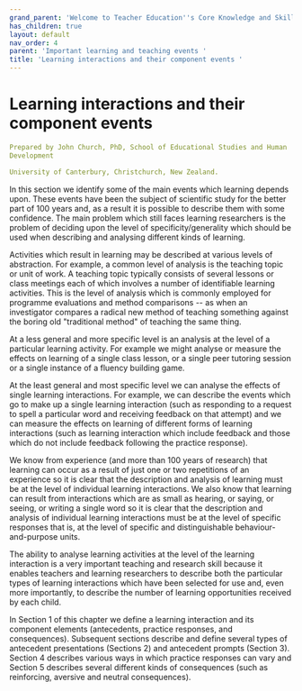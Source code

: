 ```yaml
---
grand_parent: 'Welcome to Teacher Education''s Core Knowledge and Skills.'
has_children: true
layout: default
nav_order: 4
parent: 'Important learning and teaching events '
title: 'Learning interactions and their component events '
---
```

# Learning interactions and their component events


```yaml
Prepared by John Church, PhD, School of Educational Studies and Human
Development

University of Canterbury, Christchurch, New Zealand.
```


In this section we identify some of the main events which learning
depends upon. These events have been the subject of scientific study for
the better part of 100 years and, as a result it is possible to describe
them with some confidence. The main problem which still faces learning
researchers is the problem of deciding upon the level of
specificity/generality which should be used when describing and
analysing different kinds of learning.

Activities which result in learning may be described at various levels
of abstraction. For example, a common level of analysis is the teaching
topic or unit of work. A teaching topic typically consists of several
lessons or class meetings each of which involves a number of
identifiable learning activities. This is the level of analysis which is
commonly employed for programme evaluations and method comparisons -- as
when an investigator compares a radical new method of teaching something
against the boring old "traditional method" of teaching the same thing.

At a less general and more specific level is an analysis at the level of
a particular learning activity. For example we might analyse or measure
the effects on learning of a single class lesson, or a single peer
tutoring session or a single instance of a fluency building game.

At the least general and most specific level we can analyse the effects
of single learning interactions. For example, we can describe the events
which go to make up a single learning interaction (such as responding to
a request to spell a particular word and receiving feedback on that
attempt) and we can measure the effects on learning of different forms
of learning interactions (such as learning interaction which include
feedback and those which do not include feedback following the practice
response).

We know from experience (and more than 100 years of research) that
learning can occur as a result of just one or two repetitions of an
experience so it is clear that the description and analysis of learning
must be at the level of individual learning interactions. We also know
that learning can result from interactions which are as small as
hearing, or saying, or seeing, or writing a single word so it is clear
that the description and analysis of individual learning interactions
must be at the level of specific responses that is, at the level of
specific and distinguishable behaviour-and-purpose units.

The ability to analyse learning activities at the level of the learning
interaction is a very important teaching and research skill because it
enables teachers and learning researchers to describe both the
particular types of learning interactions which have been selected for
use and, even more importantly, to describe the number of learning
opportunities received by each child.

In Section 1 of this chapter we define a learning interaction and its
component elements (antecedents, practice responses, and consequences).
Subsequent sections describe and define several types of antecedent
presentations (Sections 2) and antecedent prompts (Section 3). Section 4
describes various ways in which practice responses can vary and Section
5 describes several different kinds of consequences (such as
reinforcing, aversive and neutral consequences).
